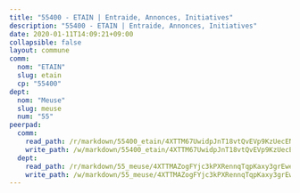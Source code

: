 ```yaml
---
title: "55400 - ETAIN | Entraide, Annonces, Initiatives"
description: "55400 - ETAIN | Entraide, Annonces, Initiatives"
date: 2020-01-11T14:09:21+09:00
collapsible: false
layout: commune
comm:
  nom: "ETAIN"
  slug: etain
  cp: "55400"
dept:
  nom: "Meuse"
  slug: meuse
  num: "55"
peerpad:
  comm:
    read_path: /r/markdown/55400_etain/4XTTM67UwidpJnT18vtQvEVp9KzUecENYuZQr9aKotdDpQuEa
    write_path: /w/markdown/55400_etain/4XTTM67UwidpJnT18vtQvEVp9KzUecENYuZQr9aKotdDpQuEa-K3TgTtjCoMNWuCx9feP87zdNPH2qf2WzCFqqxWUwX2iWiCxEzCU9r6tCRhStu35CrKoJYai5VaS3abtgkNQDMo4E6m3TBwinLm237GUwhT9LGivEdUwiyF4dLqJtJDHR54UuT9Dc
  dept:
    read_path: /r/markdown/55_meuse/4XTTMAZogFYjc3kPXRennqTqpKaxy3grEwemFqg29rwkrPVit
    write_path: /w/markdown/55_meuse/4XTTMAZogFYjc3kPXRennqTqpKaxy3grEwemFqg29rwkrPVit-K3TgUKFK4U3KduRmUzLc9vHoSRQG77sF2Wbs3cyWXobZcgb6TfASJcGDPror5ZZanBF6Mpjeq1Ushd16Pu9ha9F7F38qzhQqES3b79Xt7LuU1tzmWNED66pWnroExmsHxWtFur2G
---
```


